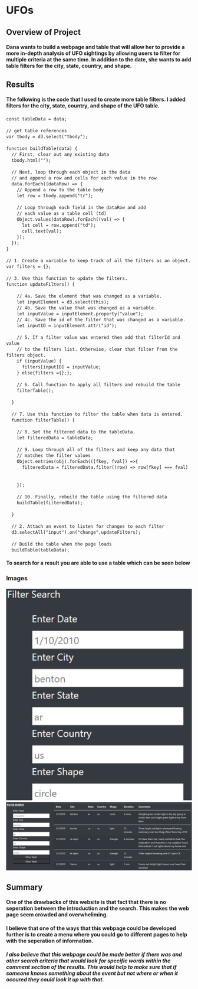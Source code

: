 # UFOs
## Overview of Project
#### Dana wants to build a webpage and table that will allow her to provide a more in-depth analysis of UFO sightings by allowing users to filter for multiple criteria at the same time. In addition to the date, she wants to add table filters for the city, state, country, and shape.

## Results
#### The following is the code that I used to create more table filters. I added filters for the city, state, country, and shape of the UFO table. 

```// from data.js
const tableData = data;

// get table references
var tbody = d3.select("tbody");

function buildTable(data) {
  // First, clear out any existing data
  tbody.html("");

  // Next, loop through each object in the data
  // and append a row and cells for each value in the row
  data.forEach((dataRow) => {
    // Append a row to the table body
    let row = tbody.append("tr");

    // Loop through each field in the dataRow and add
    // each value as a table cell (td)
    Object.values(dataRow).forEach((val) => {
      let cell = row.append("td");
      cell.text(val);
    });
  });
}

// 1. Create a variable to keep track of all the filters as an object.
var filters = {};

// 3. Use this function to update the filters. 
function updateFilters() {

    // 4a. Save the element that was changed as a variable.
    let inputElement = d3.select(this);
    // 4b. Save the value that was changed as a variable.
    let inputValue = inputElement.property("value");
    // 4c. Save the id of the filter that was changed as a variable.
    let inputID = inputElement.attr("id");
  
    // 5. If a filter value was entered then add that filterId and value
    // to the filters list. Otherwise, clear that filter from the filters object.
    if (inputValue) {
      filters[inputID] = inputValue;
    } else{filters ={};};
  
    // 6. Call function to apply all filters and rebuild the table
    filterTable();
  
  }
  
  // 7. Use this function to filter the table when data is entered.
  function filterTable() {
  
    // 8. Set the filtered data to the tableData.
    let filteredData = tableData;
  
    // 9. Loop through all of the filters and keep any data that
    // matches the filter values
    Object.entries(obj).forEach(([fkey, fval]) =>{
      filteredData = filteredData.filter((row) => row[fkey] === fval)
          

    });  
    
    // 10. Finally, rebuild the table using the filtered data
    buildTable(filteredData); 

  }
  
  // 2. Attach an event to listen for changes to each filter
  d3.selectAll("input").on("change",updateFilters);
  
  // Build the table when the page loads
  buildTable(tableData);
  ```
#### To search for a result you are able to use a table which can be seen below
### Images
![search](https://github.com/allisonorourke-ufGfGy/UFOs/blob/main/images/search.png)
![search 2](https://github.com/allisonorourke-ufGfGy/UFOs/blob/main/images/search%202.png)

## Summary
#### One of the drawbacks of this website is that fact that there is no seperation between the introduction and the search. This makes the web page seem crowded and overwheliming. 
#### I believe that one of the ways that this webpage could be developed further is to create a menu where you could go to different pages to help with the seperation of information.
##### I also believe that this webpage could be made better if there was and other search criteria that would look for specific words within the comment section of the results. This would help to make sure that if someone knows something about the event but not where or when it occured they could look it up with that. 
